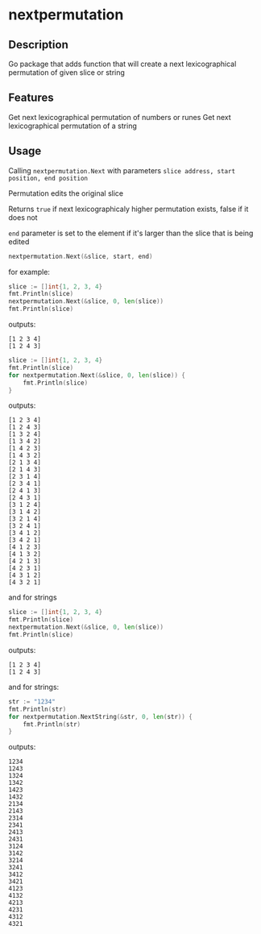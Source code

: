 # nextpermutation
## Description
Go package that adds function that will create a next lexicographical permutation of given slice or string

## Features
Get next lexicographical permutation of numbers or runes
Get next lexicographical permutation of a string

## Usage
Calling `nextpermutation.Next` with parameters `slice address, start position, end position`

Permutation edits the original slice

Returns `true` if next lexicographicaly higher permutation exists, false if it does not

`end` parameter is set to the element if it's larger than the slice that is being edited
```go
nextpermutation.Next(&slice, start, end)
```
for example:
```go
slice := []int{1, 2, 3, 4}
fmt.Println(slice)
nextpermutation.Next(&slice, 0, len(slice))
fmt.Println(slice)
```
outputs:
```
[1 2 3 4]
[1 2 4 3]
```

```go
slice := []int{1, 2, 3, 4}
fmt.Println(slice)
for nextpermutation.Next(&slice, 0, len(slice)) {
	fmt.Println(slice)
}
```
outputs:
```
[1 2 3 4]
[1 2 4 3]
[1 3 2 4]
[1 3 4 2]
[1 4 2 3]
[1 4 3 2]
[2 1 3 4]
[2 1 4 3]
[2 3 1 4]
[2 3 4 1]
[2 4 1 3]
[2 4 3 1]
[3 1 2 4]
[3 1 4 2]
[3 2 1 4]
[3 2 4 1]
[3 4 1 2]
[3 4 2 1]
[4 1 2 3]
[4 1 3 2]
[4 2 1 3]
[4 2 3 1]
[4 3 1 2]
[4 3 2 1]
```

and for strings
```go
slice := []int{1, 2, 3, 4}
fmt.Println(slice)
nextpermutation.Next(&slice, 0, len(slice))
fmt.Println(slice)
```
outputs:
```
[1 2 3 4]
[1 2 4 3]
```
and for strings:
```go
str := "1234"
fmt.Println(str)
for nextpermutation.NextString(&str, 0, len(str)) {
	fmt.Println(str)
}
```
outputs:
```
1234
1243
1324
1342
1423
1432
2134
2143
2314
2341
2413
2431
3124
3142
3214
3241
3412
3421
4123
4132
4213
4231
4312
4321
```
